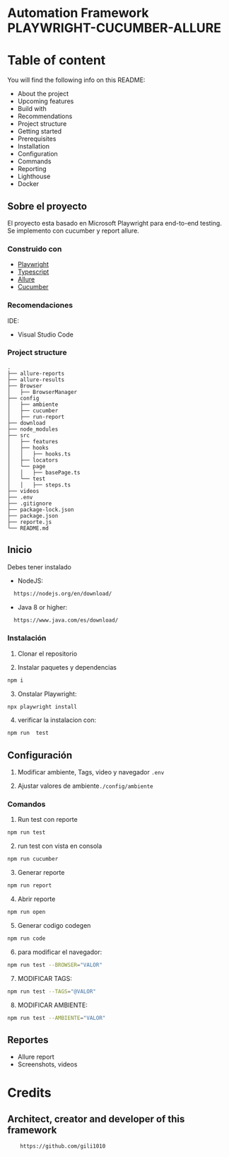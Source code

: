 # Automation Framework PLAYWRIGHT-CUCUMBER-ALLURE

# Table of content

You will find the following info on this README:

- About the project
- Upcoming features
- Build with
- Recommendations
- Project structure
- Getting started
- Prerequisites
- Installation
- Configuration
- Commands
- Reporting
- Lighthouse
- Docker

## Sobre el proyecto

El proyecto esta basado en Microsoft Playwright para end-to-end testing. Se implemento con cucumber y report allure. 


### Construido con

- [Playwright](https://playwright.dev)
- [Typescript](https://www.typescriptlang.org/)
- [Allure](https://www.npmjs.com/package/allure-playwright)
- [Cucumber](https://www.npmjs.com/package/@cucumber/playwright)


### Recomendaciones

IDE:
- Visual Studio Code

### Project structure

```
.
├── allure-reports
├── allure-results
├── Browser
│   ├── BrowserManager
├── config
│   ├── ambiente
│   ├── cucumber
│   ├── run-report
├── download
├── node_modules
├── src
│   ├── features
│   ├── hooks
│   │   ├── hooks.ts
│   ├── locators
│   └── page
│   │   ├── basePage.ts
│   └── test
│   │   ├── steps.ts
├── videos
├── .env
├── .gitignore
├── package-lock.json
├── package.json
├── reporte.js
└── README.md
```

## Inicio

Debes tener instalado

- NodeJS: 
```sh
  https://nodejs.org/en/download/
  ```
- Java 8 or higher: 
```sh
  https://www.java.com/es/download/
  ```

  ### Instalación

1. Clonar el repositorio

2. Instalar paquetes y dependencias
```sh
npm i
```

3. Onstalar Playwright:
```sh
npx playwright install
```

4. verificar la instalacion con:
```sh
npm run  test
```

## Configuración

1. Modificar ambiente, Tags, video y navegador `.env`

2. Ajustar valores de ambiente`./config/ambiente`


### Comandos

1. Run test con reporte
```bash
npm run test
```

2. run test con vista en consola
```bash
npm run cucumber
```

3. Generar reporte
```bash
npm run report
```

4. Abrir reporte 
```bash
npm run open
```

5. Generar codigo codegen
```bash
npm run code
```

6. para modificar el navegador:
```bash
npm run test --BROWSER="VALOR"
```

7. MODIFICAR TAGS:
```bash
npm run test --TAGS="@VALOR"
```

8. MODIFICAR AMBIENTE:
```bash
npm run test --AMBIENTE="VALOR"
```


## Reportes

- Allure report
- Screenshots, videos


# Credits

## Architect, creator and developer of this framework
```sd
    https://github.com/gili1010
```
